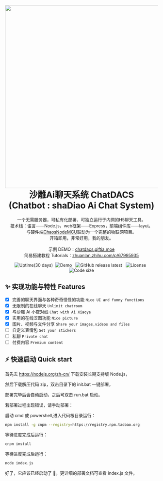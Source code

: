 <h1 align="center">
  <img src="https://repository-images.githubusercontent.com/171253757/5f987680-d2ab-11eb-927b-655b4967c9a3" width="600px"/><br/>
  沙雕Ai聊天系统 ChatDACS<br/>
(Chatbot : shaDiao Ai Chat System)
</h1>
<p align="center">
一个无需服务器，可私有化部署、可独立运行于内网的H5聊天工具。<br/>
技术栈：语言——Node.js，web框架——Express，前端组件库——layui。<br/>
与硬件端<a href="https://github.com/Giftia/ChaosNodeMCU/" target="_blank">ChaosNodeMCU</a>联动为一个完整的物联网项目。<br/>
开箱即用，非常好用，我的朋友。<br/>
<br/>
示例 DEMO：<a href="http://chatdacs.giftia.moe/" target="_blank">chatdacs.giftia.moe</a><br/>
简易搭建教程 Tutorials：<a href="https://zhuanlan.zhihu.com/p/67995935" target="_blank">zhuanlan.zhihu.com/p/67995935</a><br/>
</p>
  <p align="center">
  <img src="https://img.shields.io/uptimerobot/ratio/m783632550-7da46d24226cb151b978c810?style=for-the-badge" alt="Uptime(30 days)" />&nbsp;
  <img src="https://img.shields.io/website?label=demo&style=for-the-badge&up_message=online&url=http://chatdacs.giftia.moe/" alt="Demo" />
  &nbsp;
  <img src="https://img.shields.io/github/v/release/Giftia/ChatDACS?style=for-the-badge" alt="GitHub release latest" />
  &nbsp;
  <img src="https://img.shields.io/github/license/Giftia/ChatDACS?style=for-the-badge" alt="License" />
  &nbsp;
  <img src="https://img.shields.io/github/languages/code-size/Giftia/ChatDACS?style=for-the-badge" alt="Code size" />
  </p>

##

## ✨ 实现功能与特性 Features

- [x] 完善的聊天界面与各种奇奇怪怪的功能 `Nice UI and funny functions`
- [x] 无限制的在线聊天 `Unlimit chatroom`
- [x] 与沙雕 Ai 小夜对线 `Chat with Ai Xiaoye`
- [x] 实用的在线涩图功能 `Nice picture`
- [x] 图片、视频与文件分享 `Share your images,videos and files`
- [ ] 自定义表情包 `Set your stickers`
- [ ] 私聊 `Private chat`
- [ ] 付费内容 `Premium content`

## ⚡️ 快速启动 Quick start

首先去 https://nodejs.org/zh-cn/ 下载安装长期支持版 Node.js，

然后下载解压代码 zip，双击目录下的 init.bat 一键部署，

部署完毕后会自动启动，之后可双击 run.bat 启动。

若部署过程出现错误，请手动部署：

启动 cmd 或 powershell,进入代码根目录运行：

```bash
npm install -g cnpm --registry=https://registry.npm.taobao.org
```

等待进度完成后运行：

```bash
cnpm install
```

等待进度完成后运行：

```bash
node index.js
```

好了，它应该已经启动了 🎉。更详细的部署文档可查看 index.js 文件。
